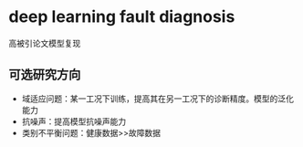 # deep learning fault diagnosis

高被引论文模型复现

## 可选研究方向

* 域适应问题：某一工况下训练，提高其在另一工况下的诊断精度。模型的泛化能力
* 抗噪声：提高模型抗噪声能力
* 类别不平衡问题：健康数据>>故障数据
